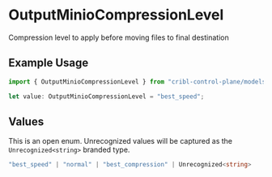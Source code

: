 # OutputMinioCompressionLevel

Compression level to apply before moving files to final destination

## Example Usage

```typescript
import { OutputMinioCompressionLevel } from "cribl-control-plane/models";

let value: OutputMinioCompressionLevel = "best_speed";
```

## Values

This is an open enum. Unrecognized values will be captured as the `Unrecognized<string>` branded type.

```typescript
"best_speed" | "normal" | "best_compression" | Unrecognized<string>
```